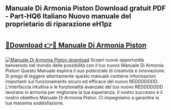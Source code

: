## Manuale Di Armonia Piston Download gratuit PDF - Part-HQ6 Italiano Nuovo manuale del proprietario di riparazione eH1pz

# <h2><a href="http://dfeqhi7.blite.top/?on=Manuale+Di+Armonia+Piston">🔗Download 👉🔴 Manuale Di Armonia Piston</a></h2>

[![Manuale Di Armonia Piston download](https://i.imgur.com/lujVjoI.png)](http://dfeqhi7.blite.top/?on=Manuale+Di+Armonia+Piston)
Scopri nuove opportunità benvenuto nel mondo delle possibilità con il tuo nuovo Manuale Di Armonia Piston! Questo Manuale esplora il suo potenziale di creatività e innovazione. Si prega di leggere attentamente questo manuale contiene informazioni importanti sul funzionamento sicuro ed efficace del nuovo REDDDDDDD. L'interfaccia intuitiva e le funzionalità avanzate del tuo nuovo REDDDDDDD lavorano in armonia per migliorare la tua esperienza. Il vostro successo è il nostro obiettivo Manuale Di Armonia Piston. Ci impegniamo a garantire la tua massima soddisfazione.
